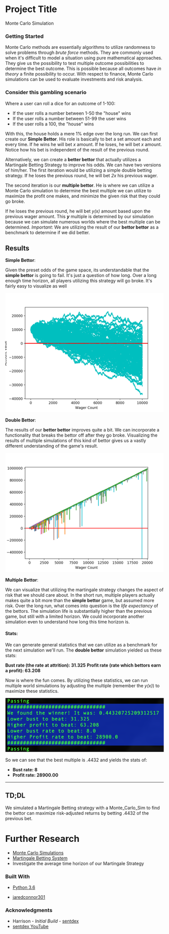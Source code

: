 # Project Title

Monte Carlo Simulation

### Getting Started

Monte Carlo methods are essentially algorithms to utilize randomness to solve problems through _brute force_ methods. They are commonly used when it's difficult to model a situation using pure mathematical approaches. They give us the possibility to test multiple outcome possibilities to determine the best outcome. This is possible because all outcomes have _in theory_ a finite possibility to occur. With respect to finance, Monte Carlo simulations can be used to evaluate investments and risk analysis.

### Consider this gambling scenario

Where a user can roll a dice for an outcome of 1-100:

* If the user rolls a number between 1-50 the "house" wins
* If the user rolls a number between 51-99 the user wins
* If the user rolls a 100, the "house" wins

With this, the house holds a mere 1% edge over the long run. We can first create our __Simple Bettor__. His role is basically to bet a set amount each and every time. If he wins he will bet _x_ amount. If he loses, he will bet _x_ amount. Notice how his bet is independent of the result of the previous round.

Alternatively, we can create a __better bettor__ that actually utilizes a Martingale Betting Strategy to improve his odds. We can have two versions of him/her. The first iteration would be utilizing a simple double betting strategy. If he loses the previous round, he will bet _2x_ his previous wager.

The second iteration is our __multiple bettor__. He is where we can utilize a Monte Carlo simulation to determine the best multiple we can utilize to maximize the profit one makes, and minimize the given risk that they could go broke.

 If he loses the previous round, he will bet _y(x)_ amount based upon the previous wager amount. This ___y___ multiple is determined by our simulation because we can simulate numerous worlds where the best multiple can be determined. _Important_: We are utilizing the result of our __bettor bettor__ as a benchmark to determine if we did better.

## Results

__Simple Bettor__:

Given the preset odds of the game space, its understandable that the __simple bettor__ is going to fail. It's just a question of how long. Over a long enough time horizon, all players utilizing this strategy will go broke. It's fairly easy to visualize as well

![Simple_bettor](https://github.com/jaredconnor301/Monte_Carlo_Sim/blob/master/simple_bettor.png?raw=true)

__Double Bettor__:

The results of our __better bettor__ improves quite a bit. We can incorporate a functionality that breaks the bettor off after they go broke. Visualizing the results of multiple simulations of this kind of bettor gives us a vastly different understanding of the game's result.

![Double_bettor](https://raw.githubusercontent.com/jaredconnor301/Monte_Carlo_Sim/master/double_bettor.png?raw=true)

__Multiple Bettor__:

We can visualize that utilizing the martingale strategy changes the aspect of risk that we should care about. In the short run, multiple players actually makes quite a bit more than the __simple bettor__ game, but assumed more risk. Over the long run, what comes into question is the _life expectancy_ of the bettors. The simulation life is substantially higher than the previous game, but still with a limited horizon. We could incorporate another simulation even to understand how long this time horizon is.

#### Stats:

We can generate general statistics that we can utilize as a benchmark for the next simulation we'll run. The __double bettor__ simulation yielded us these stats:

__Bust rate (the rate at attrition): 31.325__
__Profit rate (rate which bettors earn a profit): 63.208__

Now is where the fun comes. By utilizing these statistics, we can run multiple world simulations by adjusting the multiple (remember the _y(x)_) to maximize these statistics.

![Multiple_bettor](https://github.com/jaredconnor301/Monte_Carlo_Sim/blob/master/Results.png?raw=true)

So we can see that the best multiple is .4432 and yields the stats of:

* __Bust rate: 8__
* __Profit rate: 28900.00__

---------------------------------------------------------------------------------------------------------------------------









## TD;DL

We simulated a Martingale Betting strategy with a Monte_Carlo_Sim to find the bettor can maximize risk-adjusted returns by betting .4432 of the previous bet.

# Further Research

* [Monte Carlo Simulations](https://en.wikipedia.org/wiki/Monte_Carlo_method)
* [Martingale Betting System](https://en.wikipedia.org/wiki/Martingale)
* Investigate the average time horizon of our Martingale Strategy

### Built With

* [Python 3.6](https://docs.python.org/3/)

* [jaredconnor301](https://github.com/jaredconnor301)

### Acknowledgments

* Harrison - *Initial Build* - [sentdex](https://github.com/Sentdex)
* [sentdex YouTube](https://www.youtube.com/results?search_query=sentdex)

